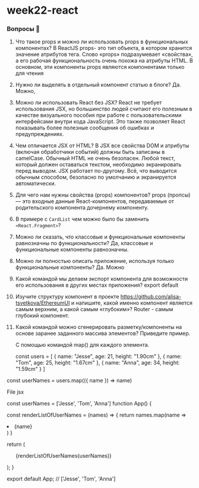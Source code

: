 # week22-react
### Вопросы 💎

1. Что такое props и можно ли использовать props в функциональных компонентах?
В ReactJS props- это тип объекта, в котором хранится значение атрибутов тега. Слово «props» подразумевает «свойства», а его рабочая функциональность очень похожа на атрибуты HTML. В основном, эти компоненты props являются компонентами только для чтения
2. Нужно ли выделять в отдельный компонент статью в блоге? Да. Можно, 
3. Можно ли использовать React без JSX?
React не требует использования JSX, но большинство людей считают его полезным в качестве визуального пособия при работе с пользовательскими интерфейсами внутри кода JavaScript. Это также позволяет React показывать более полезные сообщения об ошибках и предупреждениях.
4. Чем отличается JSX от HTML?
 В JSX все свойства DOM и атрибуты (включая обработчики событий) должны быть записаны в camelCase.
Обычный HTML не очень безопасен. Любой текст, который должен оставаться текстом, необходимо экранировать перед выводом.
JSX работает по-другому. Всё, что выводится обычным способом, безопасно по умолчанию и экранируется автоматически.

6. Для чего нам нужны свойства (props) компонентов? 
props (пропсы) — это входные данные React-компонентов, передаваемые от родительского компонента дочернему компоненту. 
6. В примере с `CardList` чем можно было бы заменить `<React.Fragment>`?
   
7. Можно ли сказать, что классовые и функциональные компоненты равнозначны по функциональности? 
Да, классовые и функциональные компоненты равнозначны.
8. Можно ли полностью описать приложение, используя только функциональные компоненты?
   Да. Можно
9. Какой командой мы делаем экспорт компонента для возможности его использования в других местах приложения?
    export default  
10. Изучите структуру компонент в проекте https://github.com/alisa-tsvetkova/EthereumUI и напишите, какой именно компонент является самым верхним, а какой самым «глубоким»?
    Router - самым глубокий компонент.
11. Какой командой можно сгенерировать разметку/компоненты на основе заранее заданного массива элементов? Приведите пример.

    С помощью командой map() для каждого элемента.

    const users = [
  {
    name: "Jesse",
    age: 21,
    height: "1.90cm"
  },
  {
    name: "Tom",
    age: 25,
    height: "1.67cm"
  },
  {
    name: "Anna",
    age: 34,
    height: "1.59cm"
  }
]

const userNames = users.map(({ name }) => name)

File jsx

const userNames = ['Jesse', 'Tom', 'Anna']
function App() {

  const renderListOfUserNames = (names) => {
    return names.map(name => <li>{name}</li>)
  }

  return (
    <div>
      <ul>
        {renderListOfUserNames(userNames)}
      </ul>
    </div>
  );
}

export default App;
// ['Jesse', 'Tom', 'Anna']
